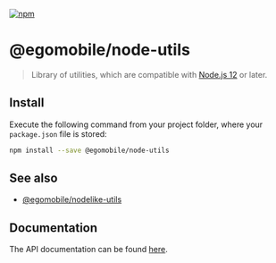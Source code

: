 [![npm](https://img.shields.io/npm/v/@egomobile/node-utils.svg)](https://www.npmjs.com/package/@egomobile/node-utils)

# @egomobile/node-utils

> Library of utilities, which are compatible with [Node.js 12](https://nodejs.org/en/blog/release/v12.0.0/) or later.

## Install

Execute the following command from your project folder, where your `package.json` file is stored:

```bash
npm install --save @egomobile/node-utils
```

## See also

- [@egomobile/nodelike-utils](https://github.com/egomobile/nodelike-utils)

## Documentation

The API documentation can be found [here](https://egomobile.github.io/node-utils/).
